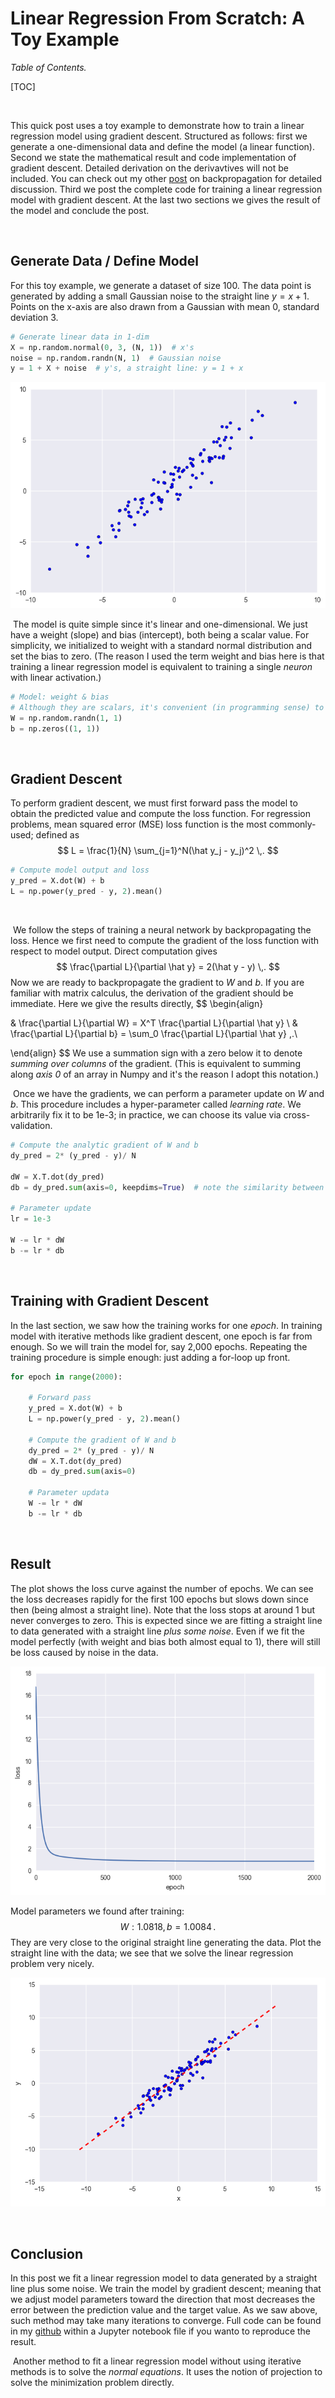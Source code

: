 # Linear Regression From Scratch: A Toy Example



*Table of Contents.*

[TOC]

<br>

This quick post uses a toy example to demonstrate how to train a linear regression model using gradient descent. Structured as follows: first we generate a one-dimensional data and define the model (a linear function). Second we state the mathematical result and code implementation of gradient descent. Detailed derivation on the derivavtives will not be included. You can check out my other [post]() on backpropagation for detailed discussion. Third we post the complete code for training a linear regression model with gradient descent. At the last two sections we gives the result of the model and conclude the post.



<br>

## Generate Data / Define Model

For this toy example, we generate a dataset of size 100. The data point is generated  by adding a small Gaussian noise to the straight line $y= x + 1$. Points on the x-axis are also drawn from a Gaussian with mean 0, standard deviation 3.



```python
# Generate linear data in 1-dim
X = np.random.normal(0, 3, (N, 1))  # x's
noise = np.random.randn(N, 1)  # Gaussian noise
y = 1 + X + noise  # y's, a straight line: y = 1 + x
```



![data](data.png)



​	The model is quite simple since it's linear and one-dimensional. We just have a weight (slope) and bias (intercept), both being a scalar value. For simplicity, we initialized to weight with a standard normal distribution and set the bias to zero. (The reason I used the term weight and bias here is that training a linear regression model is equivalent to training a single *neuron* with linear activation.)



```python
# Model: weight & bias
# Although they are scalars, it's convenient (in programming sense) to view them as 1x1 matrices.
W = np.random.randn(1, 1)
b = np.zeros((1, 1))
```



<br>

## Gradient Descent

To perform gradient descent, we must first forward pass the model to obtain the predicted value and compute the loss function. For regression problems, mean squared error (MSE) loss function is the most commonly-used; defined as
$$
L = \frac{1}{N} \sum_{j=1}^N(\hat y_j - y_j)^2 \,.
$$

```python
# Compute model output and loss
y_pred = X.dot(W) + b
L = np.power(y_pred - y, 2).mean()
```

​	

​	We follow the steps of training a neural network by backpropagating the loss. Hence we first need to compute the gradient of the loss function with respect to model output. Direct computation gives
$$
\frac{\partial L}{\partial \hat y} = 2(\hat y - y) \,.
$$
Now we are ready to backpropagate the gradient to $W$ and $b$. If you are familiar with matrix calculus, the derivation of the gradient should be immediate. Here we give the results directly,
$$
\begin{align}

& \frac{\partial L}{\partial W} = X^T \frac{\partial L}{\partial \hat y} \\
& \frac{\partial L}{\partial b} = \sum_0 \frac{\partial L}{\partial \hat y} \,.\\

\end{align}
$$
We use a summation sign with a zero below it to denote *summing over columns* of the gradient. (This is equivalent to summing along *axis 0* of an array in Numpy and it's the reason I adopt this notation.)

​	Once we have the gradients, we can perform a parameter update on $W$ and $b$. This procedure includes a hyper-parameter called *learning rate*. We arbitrarily fix it to be 1e-3; in practice, we can choose its value via cross-validation.



```python
# Compute the analytic gradient of W and b
dy_pred = 2* (y_pred - y)/ N

dW = X.T.dot(dy_pred)
db = dy_pred.sum(axis=0, keepdims=True)  # note the similarity between the code and the summation symbol I used above

# Parameter update
lr = 1e-3

W -= lr * dW
b -= lr * db
```



<br>

## Training with Gradient Descent

In the last section, we saw how the training works for one *epoch*. In training model with iterative methods like gradient descent, one epoch is far from enough. So we will train the model for, say 2,000 epochs. Repeating the training procedure is simple enough: just adding a for-loop up front.



```python
for epoch in range(2000):
    
    # Forward pass
    y_pred = X.dot(W) + b
    L = np.power(y_pred - y, 2).mean()
    
    # Compute the gradient of W and b
    dy_pred = 2* (y_pred - y)/ N
    dW = X.T.dot(dy_pred)
    db = dy_pred.sum(axis=0)
    
    # Parameter updata
    W -= lr * dW
    b -= lr * db
```



<br>

## Result

The plot shows the loss curve against the number of epochs. We can see the loss decreases rapidly for the first 100 epochs but slows down since then (being almost a straight line). Note that the loss stops at around 1 but never converges to zero. This is expected since we are fitting a straight line to data generated with a straight line *plus some noise*. Even if we fit the model perfectly (with weight and bias both almost equal to 1), there will still be loss caused by noise in the data.

![loss](loss.png)



Model parameters we found after training:
$$
W: 1.0818,\, b=1.0084 \,.
$$
They are very close to the original straight line generating the data. Plot the straight line with the data; we see that we solve the linear regression problem very nicely.

![result](result.png)



<br>

## Conclusion

In this post we fit a linear regression model to data generated by a straight line plus some noise. We train the model by gradient descent; meaning that we adjust model parameters toward the direction that most decreases the error between the prediction value and the target value. As we saw above, such method may take many iterations to converge. Full code can be found in my [github]() within a Jupyter notebook file if you wanto to reproduce the result.

​	Another method to fit a linear regression model without using iterative methods is to solve the *normal equations*. It uses the notion of projection to solve the minimization problem directly.

